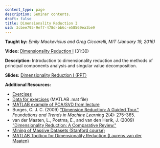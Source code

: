 ```yaml
---
content_type: page
description: Seminar contents.
draft: false
title: Dimensionality Reduction I
uid: 3cbee795-9ef7-478d-bb6c-e58569ea3be9
---
```

**Taught by:** *Emily Mackevicius and Greg Ciccarelli, MIT (January 19, 2016)*

**Video:** [Dimensionality Reduction I](https://youtu.be/yuZsgH4jR60) (31:30)

**Description:** Introduction to dimensionality reduction and the methods of principal components analysis and singular value decomposition.

**Slides:** [Dimensionality Reduction I (PPT)](https://cbmm.mit.edu/sites/default/files/learning-hub/20160119_Dimensionality_Reduction_Part_1_of_2.pptx)

**Additional Resources:**

- [Exercises](https://cbmm.mit.edu/sites/default/files/learning-hub/dem%201%20EXERCISES.docx)
- [Data for exercises](https://cbmm.mit.edu/sites/default/files/learning-hub/dem%201%20ReachData.mat) (MATLAB .mat file)
- [MATLAB example of PCA/SVD from lecture](https://cbmm.mit.edu/sites/default/files/learning-hub/dem%201%20matlab%20ex.zip)
- Burges, C. J. C. (2009) ["Dimension Reduction: A Guided Tour."](https://www.microsoft.com/en-us/research/wp-content/uploads/2016/02/FnT_dimensionReduction.pdf) *Foundations and Trends in Machine Learning* 2(4): 275–365.
- van der Maaten, L., Postma, E., and van den Herik, J. (2009) ["Dimensionality Reduction: A Comparative Review."](https://lvdmaaten.github.io/publications/papers/TR_Dimensionality_Reduction_Review_2009.pdf)
- [Mining of Massive Datasets (Stanford course)](http://infolab.stanford.edu/~ullman/mmds/bookL.pdf)
- [MATLAB Toolbox for Dimensionality Reduction (Laurens van der Maaten)](https://lvdmaaten.github.io/drtoolbox/)